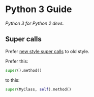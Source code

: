 # Python 3 Guide
_Python 3 for Python 2 devs._

## Super calls

Prefer [new style super calls](https://docs.python.org/3/library/functions.html#super) to old style.

Prefer this:
```python
super().method()
```

to this:
```python
super(MyClass, self).method()
```
